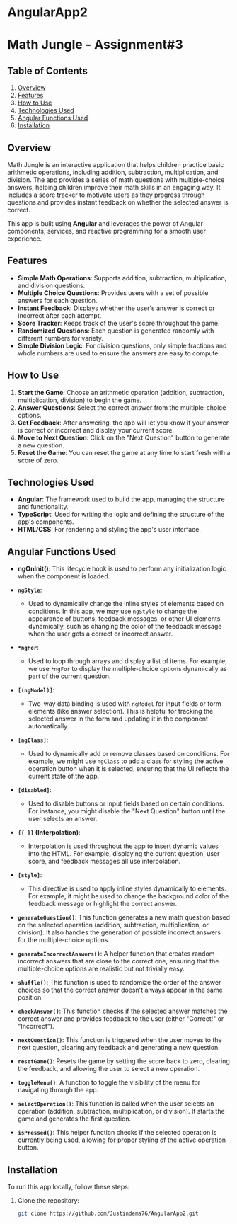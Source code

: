 # AngularApp2

# Math Jungle - Assignment#3

## Table of Contents

1. [Overview](#overview)
2. [Features](#features)
3. [How to Use](#how-to-use)
4. [Technologies Used](#technologies-used)
5. [Angular Functions Used](#angular-functions-used)
6. [Installation](#installation)

## Overview

Math Jungle is an interactive application that helps children practice basic arithmetic operations, including addition, subtraction, multiplication, and division. The app provides a series of math questions with multiple-choice answers, helping children improve their math skills in an engaging way. It includes a score tracker to motivate users as they progress through questions and provides instant feedback on whether the selected answer is correct.

This app is built using **Angular** and leverages the power of Angular components, services, and reactive programming for a smooth user experience.

## Features

- **Simple Math Operations**: Supports addition, subtraction, multiplication, and division questions.
- **Multiple Choice Questions**: Provides users with a set of possible answers for each question.
- **Instant Feedback**: Displays whether the user's answer is correct or incorrect after each attempt.
- **Score Tracker**: Keeps track of the user's score throughout the game.
- **Randomized Questions**: Each question is generated randomly with different numbers for variety.
- **Simple Division Logic**: For division questions, only simple fractions and whole numbers are used to ensure the answers are easy to compute.

## How to Use

1. **Start the Game**: Choose an arithmetic operation (addition, subtraction, multiplication, division) to begin the game.
2. **Answer Questions**: Select the correct answer from the multiple-choice options.
3. **Get Feedback**: After answering, the app will let you know if your answer is correct or incorrect and display your current score.
4. **Move to Next Question**: Click on the "Next Question" button to generate a new question.
5. **Reset the Game**: You can reset the game at any time to start fresh with a score of zero.

## Technologies Used

- **Angular**: The framework used to build the app, managing the structure and functionality.
- **TypeScript**: Used for writing the logic and defining the structure of the app's components.
- **HTML/CSS**: For rendering and styling the app's user interface.

## Angular Functions Used

- **ngOnInit()**: This lifecycle hook is used to perform any initialization logic when the component is loaded.

- **`ngStyle`**: 
  - Used to dynamically change the inline styles of elements based on conditions. In this app, we may use `ngStyle` to change the appearance of buttons, feedback messages, or other UI elements dynamically, such as changing the color of the feedback message when the user gets a correct or incorrect answer.

- **`*ngFor`**: 
  - Used to loop through arrays and display a list of items. For example, we use `*ngFor` to display the multiple-choice options dynamically as part of the current question.

- **`[(ngModel)]`**:
  - Two-way data binding is used with `ngModel` for input fields or form elements (like answer selection). This is helpful for tracking the selected answer in the form and updating it in the component automatically.

- **`[ngClass]`**:
  - Used to dynamically add or remove classes based on conditions. For example, we might use `ngClass` to add a class for styling the active operation button when it is selected, ensuring that the UI reflects the current state of the app.

- **`[disabled]`**:
  - Used to disable buttons or input fields based on certain conditions. For instance, you might disable the "Next Question" button until the user selects an answer.

- **`{{ }}` (Interpolation)**:
  - Interpolation is used throughout the app to insert dynamic values into the HTML. For example, displaying the current question, user score, and feedback messages all use interpolation.

- **`[style]`**:
  - This directive is used to apply inline styles dynamically to elements. For example, it might be used to change the background color of the feedback message or highlight the correct answer.
  
- **`generateQuestion()`**: This function generates a new math question based on the selected operation (addition, subtraction, multiplication, or division). It also handles the generation of possible incorrect answers for the multiple-choice options.

- **`generateIncorrectAnswers()`**: A helper function that creates random incorrect answers that are close to the correct one, ensuring that the multiple-choice options are realistic but not trivially easy.

- **`shuffle()`**: This function is used to randomize the order of the answer choices so that the correct answer doesn't always appear in the same position.

- **`checkAnswer()`**: This function checks if the selected answer matches the correct answer and provides feedback to the user (either "Correct!" or "Incorrect").

- **`nextQuestion()`**: This function is triggered when the user moves to the next question, clearing any feedback and generating a new question.

- **`resetGame()`**: Resets the game by setting the score back to zero, clearing the feedback, and allowing the user to select a new operation.

- **`toggleMenu()`**: A function to toggle the visibility of the menu for navigating through the app.

- **`selectOperation()`**: This function is called when the user selects an operation (addition, subtraction, multiplication, or division). It starts the game and generates the first question.

- **`isPressed()`**: This helper function checks if the selected operation is currently being used, allowing for proper styling of the active operation button.

## Installation

To run this app locally, follow these steps:

1. Clone the repository:
   ```bash
   git clone https://github.com/Justindema76/AngularApp2.git
